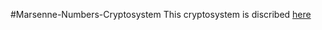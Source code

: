 #Marsenne-Numbers-Cryptosystem
This cryptosystem is discribed [here](https://eprint.iacr.org/2017/481.pdf)
